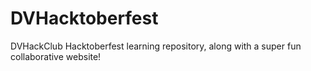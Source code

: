 # DVHacktoberfest
DVHackClub Hacktoberfest learning repository, along with a super fun collaborative website!

